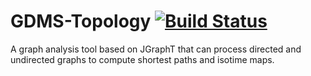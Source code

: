# GDMS-Topology [![Build Status](https://travis-ci.org/irstv/gdms-topology.png?branch=master)](https://travis-ci.org/irstv/gdms-topology)

A graph analysis tool based on JGraphT that can process directed and undirected graphs to compute shortest paths and isotime maps.
